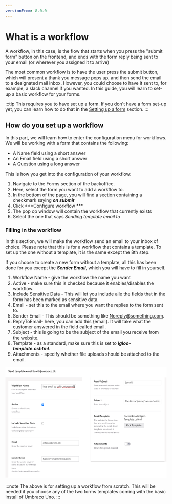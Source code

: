 ```yaml
---
versionFrom: 8.0.0
---
```


# What is a workflow

A workflow, in this case, is the flow that starts when you press the "submit form" button on the frontend, and ends with the form reply being sent to your email (or wherever you assigned it to arrive)

The most common workflow is to have the user press the submit button, which will present a thank you message pops up, and then send the email to a designated mail inbox. However, you could choose to have it sent to, for example, a slack channel if you wanted. In this guide, you will learn to set-up a basic workflow for your forms.

:::tip
This requires you to have set up a form. If you don't have a form set-up yet, you can learn how to do that in the [Setting up a form](../Setting-up-a-form/index.md) section.
:::

## How do you set up a workflow

In this part, we will learn how to enter the configuration menu for workflows.
We will be working with a form that contains the following:

* A Name field using a short answer
* An Email field using a short answer
* A Question using a long answer

This is how you get into the configuration of your workflow:

1. Navigate to the Forms section of the backoffice.
2. Here, select the form you want to add a workflow to.
3. In the bottom of the page, you will find a section containing a checkmark saying ***on submit***
4. Click ***Configure workflow ***
5. The pop op window will contain the workflow that currently exists
6. Select the one that says *Sending template email to*

### Filling in the workflow

In this section, we will make the workflow send an email to your inbox of choice. Please note that this is for a workflow that contains a template. To set up the one without a template, it is the same except the 8th step.

If you choose to create a new form without a template, all this has been done for you except the ***Sender Email***, which you will have to fill in yourself.

1. Workflow Name - give the workflow the name you want
2. Active - make sure this is checked because it enables/disables the workflow.
3. Include Sensitive Data - This will let you include alle the fields that in the form has been marked as sensitive data.
4. Email - set this to the email where you want the replies to the form sent to.
5. Sender Email - This should be something like Noreply@something.com.
6. ReplyToEmail- here, you can add this {email}. It will take what the customer answered in the field called email.
7. Subject - this is going to be the subject of the email you receive from the website.
8. Template - as a standard, make sure this is set to ***Igloo-template.cshtml***.
9. Attachments - specify whether file uploads should be attached to the email.

![this is the workflow settings](images/Workflow3.png)

:::note
The above is for setting up a workflow from scratch. This will be needed if you choose any of the two forms templates coming with the basic install of Umbraco Uno.
:::
